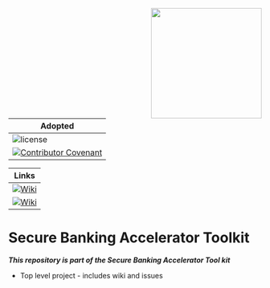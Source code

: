 [<img src="https://raw.githubusercontent.com/ForgeRock/forgerock-logo-dev/master/Logo-fr-dev.png" align="right" width="220px"/>](https://developer.forgerock.com/)

|Adopted|
|---|
|![license](https://img.shields.io/github/license/ACRA/acra.svg)|
|[![Contributor Covenant](https://img.shields.io/badge/Contributor%20Covenant-v2.0%20adopted-ff69b4.svg)](code_of_conduct.md)|

|Links|
|---|
|[![Wiki](https://img.shields.io/badge/documents-blue?logo=Wikipedia)](https://github.com/SecureBankingAcceleratorToolkit/SecureBankingAcceleratorToolkit/wiki)|
|[![Wiki](https://img.shields.io/badge/issues-red?logo=RetroArch)](https://github.com/SecureBankingAcceleratorToolkit/SecureBankingAcceleratorToolkit/issues)|

# Secure Banking Accelerator Toolkit
**_This repository is part of the Secure Banking Accelerator Tool kit_**

- Top level project - includes wiki and issues 
